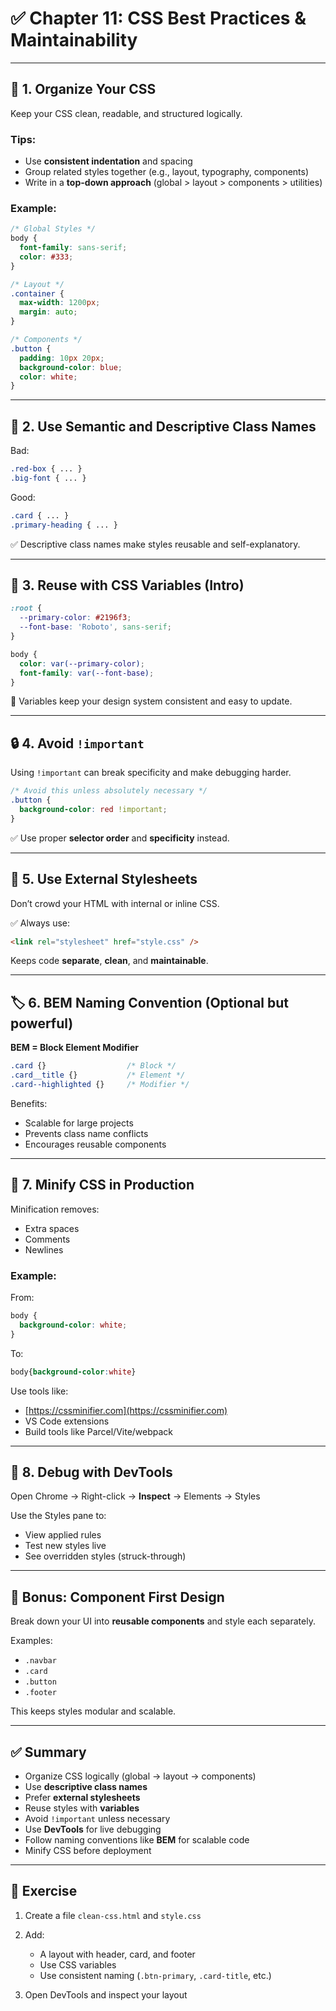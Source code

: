 # ✅ Chapter 11: CSS Best Practices & Maintainability

---

## 🧹 1. Organize Your CSS

Keep your CSS clean, readable, and structured logically.

### Tips:

* Use **consistent indentation** and spacing
* Group related styles together (e.g., layout, typography, components)
* Write in a **top-down approach** (global > layout > components > utilities)

### Example:

```css
/* Global Styles */
body {
  font-family: sans-serif;
  color: #333;
}

/* Layout */
.container {
  max-width: 1200px;
  margin: auto;
}

/* Components */
.button {
  padding: 10px 20px;
  background-color: blue;
  color: white;
}
```

---

## 🎯 2. Use Semantic and Descriptive Class Names

Bad:

```css
.red-box { ... }
.big-font { ... }
```

Good:

```css
.card { ... }
.primary-heading { ... }
```

✅ Descriptive class names make styles reusable and self-explanatory.

---

## 🧱 3. Reuse with CSS Variables (Intro)

```css
:root {
  --primary-color: #2196f3;
  --font-base: 'Roboto', sans-serif;
}

body {
  color: var(--primary-color);
  font-family: var(--font-base);
}
```

🎯 Variables keep your design system consistent and easy to update.

---

## 🔒 4. Avoid `!important`

Using `!important` can break specificity and make debugging harder.

```css
/* Avoid this unless absolutely necessary */
.button {
  background-color: red !important;
}
```

✅ Use proper **selector order** and **specificity** instead.

---

## 🧠 5. Use External Stylesheets

Don’t crowd your HTML with internal or inline CSS.

✅ Always use:

```html
<link rel="stylesheet" href="style.css" />
```

Keeps code **separate**, **clean**, and **maintainable**.

---

## 🏷️ 6. BEM Naming Convention (Optional but powerful)

**BEM = Block Element Modifier**

```css
.card {}                  /* Block */
.card__title {}           /* Element */
.card--highlighted {}     /* Modifier */
```

Benefits:

* Scalable for large projects
* Prevents class name conflicts
* Encourages reusable components

---

## 🧪 7. Minify CSS in Production

Minification removes:

* Extra spaces
* Comments
* Newlines

### Example:

From:

```css
body {
  background-color: white;
}
```

To:

```css
body{background-color:white}
```

Use tools like:

* [https://cssminifier.com](https://cssminifier.com)
* VS Code extensions
* Build tools like Parcel/Vite/webpack

---

## 🔎 8. Debug with DevTools

Open Chrome → Right-click → **Inspect** → Elements → Styles

Use the Styles pane to:

* View applied rules
* Test new styles live
* See overridden styles (struck-through)

---

## 🧠 Bonus: Component First Design

Break down your UI into **reusable components** and style each separately.

Examples:

* `.navbar`
* `.card`
* `.button`
* `.footer`

This keeps styles modular and scalable.

---

## ✅ Summary

* Organize CSS logically (global → layout → components)
* Use **descriptive class names**
* Prefer **external stylesheets**
* Reuse styles with **variables**
* Avoid `!important` unless necessary
* Use **DevTools** for live debugging
* Follow naming conventions like **BEM** for scalable code
* Minify CSS before deployment

---

## 🧪 Exercise

1. Create a file `clean-css.html` and `style.css`
2. Add:

   * A layout with header, card, and footer
   * Use CSS variables
   * Use consistent naming (`.btn-primary`, `.card-title`, etc.)
3. Open DevTools and inspect your layout
